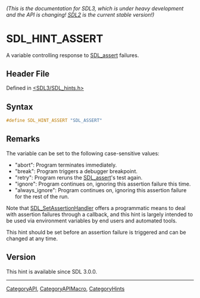 ###### (This is the documentation for SDL3, which is under heavy development and the API is changing! [SDL2](https://wiki.libsdl.org/SDL2/) is the current stable version!)
# SDL_HINT_ASSERT

A variable controlling response to [SDL_assert](SDL_assert) failures.

## Header File

Defined in [<SDL3/SDL_hints.h>](https://github.com/libsdl-org/SDL/blob/main/include/SDL3/SDL_hints.h)

## Syntax

```c
#define SDL_HINT_ASSERT "SDL_ASSERT"
```

## Remarks

The variable can be set to the following case-sensitive values:

- "abort": Program terminates immediately.
- "break": Program triggers a debugger breakpoint.
- "retry": Program reruns the [SDL_assert](SDL_assert)'s test again.
- "ignore": Program continues on, ignoring this assertion failure this
  time.
- "always_ignore": Program continues on, ignoring this assertion failure
  for the rest of the run.

Note that [SDL_SetAssertionHandler](SDL_SetAssertionHandler) offers a
programmatic means to deal with assertion failures through a callback, and
this hint is largely intended to be used via environment variables by end
users and automated tools.

This hint should be set before an assertion failure is triggered and can be
changed at any time.

## Version

This hint is available since SDL 3.0.0.

----
[CategoryAPI](CategoryAPI), [CategoryAPIMacro](CategoryAPIMacro), [CategoryHints](CategoryHints)

